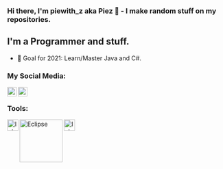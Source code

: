 ### Hi there, I'm piewith_z aka Piez 👋 - I make random stuff on my repositories.
## I'm a Programmer and stuff.
- 🥅 Goal for 2021: Learn/Master Java and C#.

### My Social Media:
[<img align="left" alt="Piez | Twitter" width="22px" src="https://cdn.jsdelivr.net/npm/simple-icons@v3/icons/twitter.svg" />](https://twitter.com/piewith_Z)
[<img align="left" alt="Glitchfy | Youtube" width="22px" src="https://user-images.githubusercontent.com/64570731/109303613-a3372280-786d-11eb-90bc-7850bd54af18.png" />](https://www.youtube.com/channel/UCiHdrA8iLiifT4UE15ljMzg)

<br />

### Tools:


<img align="left" src="https://user-images.githubusercontent.com/64570731/109301901-299e3500-786b-11eb-96ac-a59eec59e81d.png" alt="Intellij Community" width="26px">
<img align="left" src="https://user-images.githubusercontent.com/64570731/109303148-ef359780-786c-11eb-8d8f-06456bc82e00.png" alt="Eclipse" width="100px">
<img align="left" src="https://user-images.githubusercontent.com/64570731/109303367-45a2d600-786d-11eb-9547-9bb882199360.png" alt="Intellij Community" width="26px">
